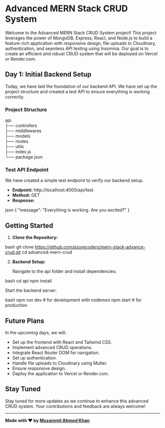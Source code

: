 # Advanced MERN Stack CRUD System

Welcome to the Advanced MERN Stack CRUD System project! This project leverages the power of MongoDB, Express, React, and Node.js to build a feature-rich application with responsive design, file uploads to Cloudinary, authentication, and seamless API testing using Insomnia. Our goal is to create an efficient and robust CRUD system that will be deployed on Vercel or Render.com.

## Day 1: Initial Backend Setup

Today, we have laid the foundation of our backend API. We have set up the project structure and created a test API to ensure everything is working correctly.

### Project Structure

api<br/>
├── controllers<br/>
├── middlewares<br/>
├── models<br/>
├── routes<br/>
├── utils<br/>
├── index.js<br/>
└── package.json<br/>

### Test API Endpoint

We have created a simple test endpoint to verify our backend setup.

- **Endpoint:** http://localhost:4000/api/test
- **Method:** GET
- **Response:**
  
json
  {
    "message": "Everything is working. Are you excited?"
  }


## Getting Started

1. **Clone the Repository:**

   
bash
   git clone https://github.com/azurecoders/mern-stack-advance-crud.git
   cd advanced-mern-crud


2. **Backend Setup:**

   Navigate to the api folder and install dependencies:

   
bash
   cd api
   npm install


   Start the backend server:

   
bash
   npm run dev # for development with nodemon
   npm start   # for production


## Future Plans

In the upcoming days, we will:

- Set up the frontend with React and Tailwind CSS.
- Implement advanced CRUD operations.
- Integrate React Router DOM for navigation.
- Set up authentication.
- Handle file uploads to Cloudinary using Multer.
- Ensure responsive design.
- Deploy the application to Vercel or Render.com.

## Stay Tuned

Stay tuned for more updates as we continue to enhance this advanced CRUD system. Your contributions and feedback are always welcome!

---

**Made with ❤️ by [Muzammil Ahmed Khan](https://github.com/azurecoders)**

